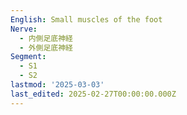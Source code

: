 ```yaml
---
English: Small muscles of the foot
Nerve:
  - 内側足底神経
  - 外側足底神経
Segment:
  - S1
  - S2
lastmod: '2025-03-03'
last_edited: 2025-02-27T00:00:00.000Z
---
```



